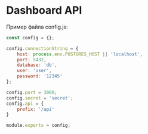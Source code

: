 # Dashboard API

Пример файла config.js:
```js
const config = {};

config.connectionString = {
	host: process.env.POSTGRES_HOST || 'localhost',
	port: 5432,
	database: 'db',
	user: 'user',
	password: '12345'
};

config.port = 3000;
config.secret = 'secret';
config.api = {
	prefix: '/api'
}

module.exports = config;
```